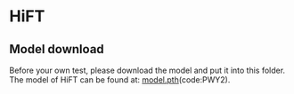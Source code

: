 
# HiFT

## Model download

Before your own test, please download the model and put it into this folder.
The model of HiFT can be found at: [model.pth](https://pan.baidu.com/s/15GQP8VeS8kZwAHfIAAyP0w)(code:PWY2).
